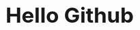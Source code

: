 <!DOCTYPE html>
<html>

<head>
    <meta charset="UTF-8">
    <title>Document</title>
    <style>
        h1 {
            text-align: center;
            font-size: 50px;
        }
    </style>
</head>

<body>
    <h1>Hello Github</h1>
</body>

</html>
